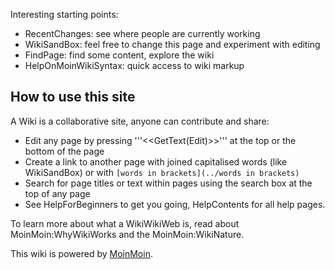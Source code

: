 Interesting starting points:

  -   RecentChanges: see where people are currently working
  -   WikiSandBox: feel free to change this page and experiment with
      editing
  -   FindPage: find some content, explore the wiki
  -   HelpOnMoinWikiSyntax: quick access to wiki markup

## How to use this site
 A Wiki is a collaborative site, anyone can
contribute and share:

  -   Edit any page by pressing '''&lt;&lt;GetText(Edit)&gt;&gt;''' at
      the top or the bottom of the page
  -   Create a link to another page with joined capitalised words
      (like WikiSandBox) or with `[words in brackets](../words in brackets)`
  -   Search for page titles or text within pages using the search box
      at the top of any page
  -   See HelpForBeginners to get you going, HelpContents for all
      help pages.

To learn more about what a WikiWikiWeb is, read about
MoinMoin:WhyWikiWorks and the MoinMoin:WikiNature.

This wiki is powered by [MoinMoin](http://moinmo.in/).
